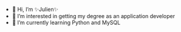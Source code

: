 - 👋 Hi, I’m ✨Julien✨
- 👀 I’m interested in getting my degree as an application developer
- 🌱 I’m currently learning Python and MySQL


